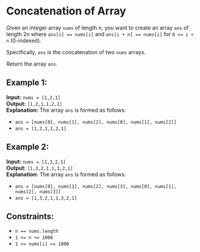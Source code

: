 # Concatenation of Array

Given an integer array `nums` of length n, you want to create an array `ans` of length 2n where `ans[i] == nums[i]` and `ans[i + n] == nums[i]` for `0 <= i < n` (0-indexed).

Specifically, `ans` is the concatenation of two `nums` arrays.

Return the array `ans`.

## Example 1:

**Input:** `nums = [1,2,1]`  
**Output:** `[1,2,1,1,2,1]`  
**Explanation:** The array `ans` is formed as follows:
- `ans = [nums[0], nums[1], nums[2], nums[0], nums[1], nums[2]]`
- `ans = [1,2,1,1,2,1]`

## Example 2:

**Input:** `nums = [1,3,2,1]`  
**Output:** `[1,3,2,1,1,3,2,1]`  
**Explanation:** The array `ans` is formed as follows:
- `ans = [nums[0], nums[1], nums[2], nums[3], nums[0], nums[1], nums[2], nums[3]]`
- `ans = [1,3,2,1,1,3,2,1]`

## Constraints:

- `n == nums.length`
- `1 <= n <= 1000`
- `1 <= nums[i] <= 1000`
